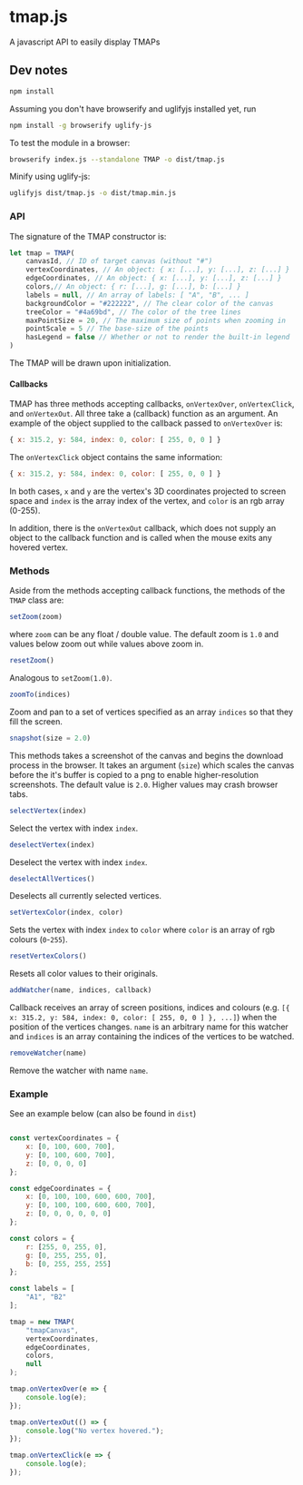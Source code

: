 # tmap.js
A javascript API to easily display TMAPs


## Dev notes
```bash
npm install
```

Assuming you don't have browserify and uglifyjs installed yet, run
```bash
npm install -g browserify uglify-js
```

To test the module in a browser:
```bash
browserify index.js --standalone TMAP -o dist/tmap.js
```

Minify using uglify-js:
```bash
uglifyjs dist/tmap.js -o dist/tmap.min.js
```

### API
The signature of the TMAP constructor is:
```javascript
let tmap = TMAP(
    canvasId, // ID of target canvas (without "#")
    vertexCoordinates, // An object: { x: [...], y: [...], z: [...] }
    edgeCoordinates, // An object: { x: [...], y: [...], z: [...] }
    colors,// An object: { r: [...], g: [...], b: [...] }
    labels = null, // An array of labels: [ "A", "B", ... ]
    backgroundColor = "#222222", // The clear color of the canvas
    treeColor = "#4a69bd", // The color of the tree lines
    maxPointSize = 20, // The maximum size of points when zooming in
    pointScale = 5 // The base-size of the points
    hasLegend = false // Whether or not to render the built-in legend
)
```
The TMAP will be drawn upon initialization.

#### Callbacks

TMAP has three methods accepting callbacks, `onVertexOver`, `onVertexClick`, and `onVertexOut`. All three take a (callback) function as an argument. An example of the object supplied to the callback passed to `onVertexOver` is: 
```javascript
{ x: 315.2, y: 584, index: 0, color: [ 255, 0, 0 ] }
```
The `onVertexClick` object contains the same information:
```javascript
{ x: 315.2, y: 584, index: 0, color: [ 255, 0, 0 ] }
```
In both cases, `x` and `y` are the vertex's 3D coordinates projected to screen space and `index` is the array index of the vertex, and `color` is an rgb array (0-255).

In addition, there is the `onVertexOut` callback, which does not supply an object to the callback function and is called when the mouse exits any hovered vertex.

### Methods

Aside from the methods accepting callback functions, the methods of the `TMAP` class are:
```javascript
setZoom(zoom)
```
where `zoom` can be any float / double value. The default zoom is `1.0` and values below zoom out while values above zoom in.
```javascript
resetZoom()
```
Analogous to `setZoom(1.0)`.
```javascript
zoomTo(indices)
```
Zoom and pan to a set of vertices specified as an array `indices` so that they fill the screen.
```javascript
snapshot(size = 2.0)
```
This methods takes a screenshot of the canvas and begins the download process in the browser. It takes an argument (`size`) which scales the canvas before the it's buffer is copied to a png to enable higher-resolution screenshots. The default value is `2.0`. Higher values may crash browser tabs.
```javascript
selectVertex(index)
```
Select the vertex with index `index`.
```javascript
deselectVertex(index)
```
Deselect the vertex with index `index`.
```javascript
deselectAllVertices()
```
Deselects all currently selected vertices.
```javascript
setVertexColor(index, color)
```
Sets the vertex with index `index` to `color` where `color` is an array of rgb colours (`0`-`255`).
```javascript
resetVertexColors()
```
Resets all color values to their originals.
```javascript
addWatcher(name, indices, callback)
```
Callback receives an array of screen positions, indices and colours (e.g. `[{ x: 315.2, y: 584, index: 0, color: [ 255, 0, 0 ] }, ...]`) when the position of the vertices changes. `name` is an arbitrary name for this watcher and `indices` is an array containing the indices of the vertices to be watched.
```javascript
removeWatcher(name)
```
Remove the watcher with name `name`.

### Example
See an example below (can also be found in `dist`)
```javascript

const vertexCoordinates = {
    x: [0, 100, 600, 700],
    y: [0, 100, 600, 700],
    z: [0, 0, 0, 0]
};

const edgeCoordinates = {
    x: [0, 100, 100, 600, 600, 700],
    y: [0, 100, 100, 600, 600, 700],
    z: [0, 0, 0, 0, 0, 0]
};

const colors = {
    r: [255, 0, 255, 0],
    g: [0, 255, 255, 0],
    b: [0, 255, 255, 255]
};

const labels = [
    "A1", "B2"
];

tmap = new TMAP(
    "tmapCanvas",
    vertexCoordinates,
    edgeCoordinates,
    colors,
    null
);

tmap.onVertexOver(e => {
    console.log(e);
});

tmap.onVertexOut(() => {
    console.log("No vertex hovered.");
});

tmap.onVertexClick(e => {
    console.log(e);
});
```
